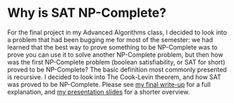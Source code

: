 # Why is SAT NP-Complete?

For the final project in my Advanced Algorithms class, I decided to look into a problem that had been bugging me for most of the semester: we had learned that the best way to prove something to be NP-Complete was to prove you can use it to solve another NP-Complete problem, but then how was the first NP-Complete problem (boolean satisfiability, or SAT for short) proved to be NP-Complete? The basic definition most commonly presented is recursive. I decided to look into The Cook-Levin theorem, and how SAT was proved to be NP-Complete. Please see [my final write-up](why-is-sat-np-complete.pdf) for a full explanation, and [my presentation slides](https://docs.google.com/presentation/d/1IvvR2hVyoPT-WzrcWp1_Pe7HKR2fQ2QuKPm9NvXMBVQ/) for a shorter overview.
